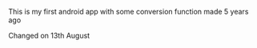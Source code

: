 This is my first android app with some conversion function made 5 years ago

Changed on 13th August
